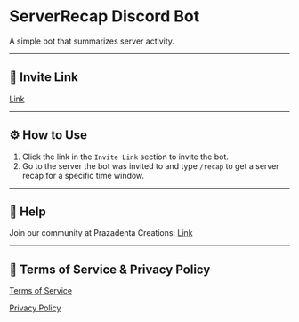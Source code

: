 # ServerRecap Discord Bot

A simple bot that summarizes server activity.

---

## 🔗 Invite Link

[Link](https://discord.com/oauth2/authorize?client_id=1403226500630843402&permissions=2147552256&integration_type=0&scope=bot+applications.commands)

---

## ⚙️ How to Use

1. Click the link in the `Invite Link` section to invite the bot.
2. Go to the server the bot was invited to and type `/recap` to get a server recap for a specific time window.

---

## 📄 Help

Join our community at Prazadenta Creations: [Link](https://discord.gg/pV5NqjXtgE)

---

## 📃 Terms of Service & Privacy Policy

[Terms of Service](https://github.com/adamant-process/ServerRecap/blob/main/terms.html)

[Privacy Policy](https://github.com/adamant-process/ServerRecap/blob/main/privacy.html)

